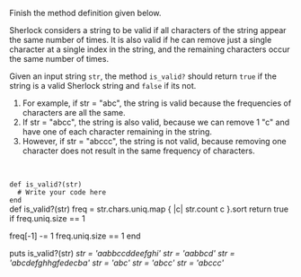 Finish the method definition given below.

Sherlock considers a string to be valid if all characters of the string appear the same number of times.
It is also valid if he can remove just a single character at a single index in the string, and the remaining characters occur the same number of times.

Given an input string `str`, the method `is_valid?` should return `true` if the string is a valid Sherlock string and `false` if its not.

1. For example, if str = "abc", the string is valid because the frequencies of characters are all the same.
2. If str = "abcc", the string is also valid, because we can remove 1 "c" and have one of each character remaining in the string.
3. However, if str = "abccc", the string is not valid, because removing one character does not result in the same frequency of characters.

<br>
<Editor lang="ruby" type="exercise" testMode="multipleInput">
<code>
def is_valid?(str)
  # Write your code here
end
</code>

<solution>
def is_valid?(str)
  freq = str.chars.uniq.map { |c| str.count c }.sort
  return true if freq.uniq.size == 1

  freq[-1] -= 1
  freq.uniq.size == 1
end
</solution>

<testcases>
<caller>
puts is_valid?(str)
</caller>
<testcase>
<i>
str = 'aabbccddeefghi'
</i>
</testcase>
<testcase>
<i>
str = 'aabbcd'
</i>
</testcase>
<testcase>
<i>
str = 'abcdefghhgfedecba'
</i>
</testcase>
<testcase>
<i>
str = 'abc'
</i>
</testcase>
<testcase>
<i>
str = 'abcc'
</i>
</testcase>
<testcase>
<i>
str = 'abccc'
</i>
</testcase>
</testcases>
</Editor>